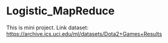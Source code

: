 # Logistic_MapReduce
This is mini project.
Link dataset: https://archive.ics.uci.edu/ml/datasets/Dota2+Games+Results
